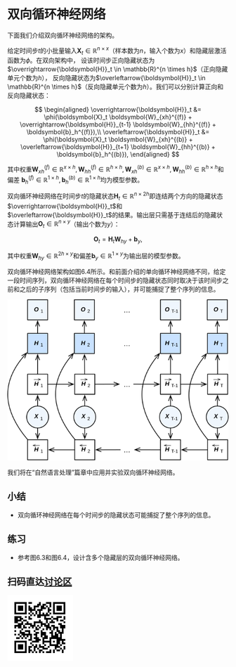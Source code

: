 # 双向循环神经网络

下面我们介绍双向循环神经网络的架构。

给定时间步$t$的小批量输入$\boldsymbol{X}_t \in \mathbb{R}^{n \times x}$（样本数为$n$，输入个数为$x$）和隐藏层激活函数为$\phi$。在双向架构中，
设该时间步正向隐藏状态为$\overrightarrow{\boldsymbol{H}}_t  \in \mathbb{R}^{n \times h}$（正向隐藏单元个数为$h$），
反向隐藏状态为$\overleftarrow{\boldsymbol{H}}_t  \in \mathbb{R}^{n \times h}$（反向隐藏单元个数为$h$）。我们可以分别计算正向和反向隐藏状态：

$$
\begin{aligned}
\overrightarrow{\boldsymbol{H}}_t &= \phi(\boldsymbol{X}_t \boldsymbol{W}_{xh}^{(f)} + \overrightarrow{\boldsymbol{H}}_{t-1} \boldsymbol{W}_{hh}^{(f)}  + \boldsymbol{b}_h^{(f)}),\\
\overleftarrow{\boldsymbol{H}}_t &= \phi(\boldsymbol{X}_t \boldsymbol{W}_{xh}^{(b)} + \overleftarrow{\boldsymbol{H}}_{t+1} \boldsymbol{W}_{hh}^{(b)}  + \boldsymbol{b}_h^{(b)}),
\end{aligned}
$$

其中权重$\boldsymbol{W}_{xh}^{(f)} \in \mathbb{R}^{x \times h}, \boldsymbol{W}_{hh}^{(f)} \in \mathbb{R}^{h \times h}, \boldsymbol{W}_{xh}^{(b)} \in \mathbb{R}^{x \times h}, \boldsymbol{W}_{hh}^{(b)} \in \mathbb{R}^{h \times h}$和偏差 $\boldsymbol{b}_h^{(f)} \in \mathbb{R}^{1 \times h}, \boldsymbol{b}_h^{(b)} \in \mathbb{R}^{1 \times h}$均为模型参数。

双向循环神经网络在时间步$t$的隐藏状态$\boldsymbol{H}_t \in \mathbb{R}^{n \times 2h}$即连结两个方向的隐藏状态$\overrightarrow{\boldsymbol{H}}_t$和$\overleftarrow{\boldsymbol{H}}_t$的结果。输出层只需基于连结后的隐藏状态计算输出$\boldsymbol{O}_t \in \mathbb{R}^{n \times y}$（输出个数为$y$）：

$$\boldsymbol{O}_t = \boldsymbol{H}_t \boldsymbol{W}_{hy} + \boldsymbol{b}_y,$$

其中权重$\boldsymbol{W}_{hy} \in \mathbb{R}^{2h \times y}$和偏差$\boldsymbol{b}_y \in \mathbb{R}^{1 \times y}$为输出层的模型参数。

双向循环神经网络架构如图6.4所示。和前面介绍的单向循环神经网络不同，给定一段时间序列，双向循环神经网络在每个时间步的隐藏状态同时取决于该时间步之前和之后的子序列（包括当前时间步的输入），并可能捕捉了整个序列的信息。

![双向循环神经网络架构。](../img/birnn.svg)


我们将在“自然语言处理”篇章中应用并实验双向循环神经网络。


## 小结

* 双向循环神经网络在每个时间步的隐藏状态可能捕捉了整个序列的信息。


## 练习

* 参考图6.3和图6.4，设计含多个隐藏层的双向循环神经网络。


## 扫码直达[讨论区](https://discuss.gluon.ai/t/topic/6732)

![](../img/qr_bi-rnn.svg)
